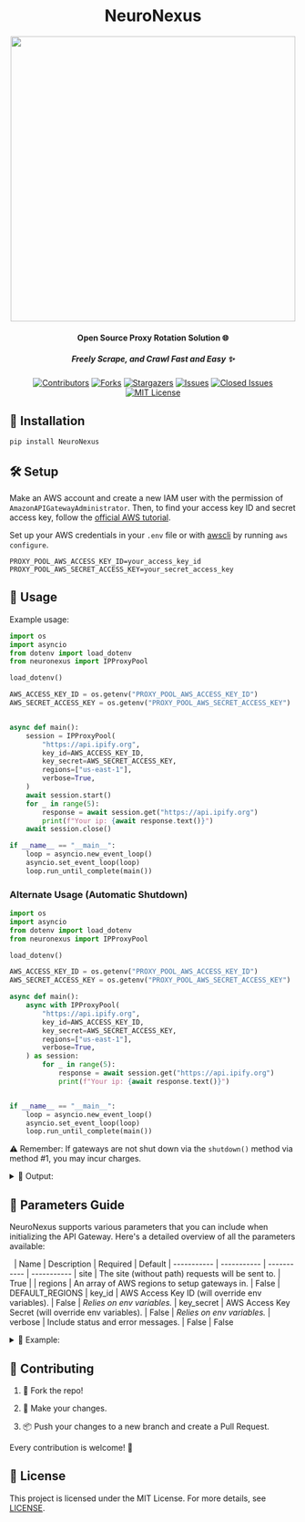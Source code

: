 <h1 align="center">NeuroNexus</h1>
<div align="center">
    <img src="static/images/NeuroNexus.png" width="500">
</div>

<h4 align="center">Open Source Proxy Rotation Solution 🌐</h4>
<h5 align="center">Freely Scrape, and Crawl Fast and Easy ✨</h5>

<div align="center">

<a href="https://github.com/NorkzYT/NeuroNexus/graphs/contributors"><img src="https://img.shields.io/github/contributors/NorkzYT/NeuroNexus.svg" alt="Contributors"></a>
<a href="https://github.com/NorkzYT/NeuroNexus/network/members"><img src="https://img.shields.io/github/forks/NorkzYT/NeuroNexus.svg" alt="Forks"></a>
<a href="https://github.com/NorkzYT/NeuroNexus/stargazers"><img src="https://img.shields.io/github/stars/NorkzYT/NeuroNexus.svg" alt="Stargazers"></a>
<a href="https://github.com/NorkzYT/NeuroNexus/issues"><img src="https://img.shields.io/github/issues/NorkzYT/NeuroNexus.svg" alt="Issues"></a>
<a href="https://github.com/NorkzYT/NeuroNexus/issues?q=is%3Aissue+is%3Aclosed"><img src="https://img.shields.io/github/issues-closed/NorkzYT/NeuroNexus.svg" alt="Closed Issues"></a>
<a href="https://github.com/NorkzYT/NeuroNexus/blob/master/LICENSE"><img src="https://img.shields.io/github/license/NorkzYT/NeuroNexus.svg" alt="MIT License"></a>

</div>

<h2 align="left">🔧 Installation</h2>

```bash
pip install NeuroNexus
```

<h2 align="left">🛠 Setup</h2>

Make an AWS account and create a new IAM user with the permission of `AmazonAPIGatewayAdministrator`. Then, to find your access key ID and secret access key, follow the [official AWS tutorial](https://docs.aws.amazon.com/powershell/latest/userguide/pstools-appendix-sign-up.html).

Set up your AWS credentials in your `.env` file or with [awscli](https://docs.aws.amazon.com/cli/latest/userguide/getting-started-install.html) by running `aws configure`.

```env
PROXY_POOL_AWS_ACCESS_KEY_ID=your_access_key_id
PROXY_POOL_AWS_SECRET_ACCESS_KEY=your_secret_access_key
```

<h2 align="left">📖 Usage</h2>

Example usage:

```python
import os
import asyncio
from dotenv import load_dotenv
from neuronexus import IPProxyPool

load_dotenv()

AWS_ACCESS_KEY_ID = os.getenv("PROXY_POOL_AWS_ACCESS_KEY_ID")
AWS_SECRET_ACCESS_KEY = os.getenv("PROXY_POOL_AWS_SECRET_ACCESS_KEY")


async def main():
    session = IPProxyPool(
        "https://api.ipify.org",
        key_id=AWS_ACCESS_KEY_ID,
        key_secret=AWS_SECRET_ACCESS_KEY,
        regions=["us-east-1"],
        verbose=True,
    )
    await session.start()
    for _ in range(5):
        response = await session.get("https://api.ipify.org")
        print(f"Your ip: {await response.text()}")
    await session.close()

if __name__ == "__main__":
    loop = asyncio.new_event_loop()
    asyncio.set_event_loop(loop)
    loop.run_until_complete(main())
```

### Alternate Usage (Automatic Shutdown)

```python
import os
import asyncio
from dotenv import load_dotenv
from neuronexus import IPProxyPool

load_dotenv()

AWS_ACCESS_KEY_ID = os.getenv("PROXY_POOL_AWS_ACCESS_KEY_ID")
AWS_SECRET_ACCESS_KEY = os.getenv("PROXY_POOL_AWS_SECRET_ACCESS_KEY")

async def main():
    async with IPProxyPool(
        "https://api.ipify.org",
        key_id=AWS_ACCESS_KEY_ID,
        key_secret=AWS_SECRET_ACCESS_KEY,
        regions=["us-east-1"],
        verbose=True,
    ) as session:
        for _ in range(5):
            response = await session.get("https://api.ipify.org")
            print(f"Your ip: {await response.text()}")


if __name__ == "__main__":
    loop = asyncio.new_event_loop()
    asyncio.set_event_loop(loop)
    loop.run_until_complete(main())
```

⚠️ Remember: If gateways are not shut down via the `shutdown()` method via method #1, you may incur charges.

<details>
  <summary>📌 Output: </summary>
  
```logs
>> Starting IP Rotating APIs in 1 regions
>> Created API with id "vg3uqmsxk8"
>> API launched in 1 regions out of 1
Your ip: 242.95.100.230
Your ip: 195.203.105.186
Your ip: 93.48.255.192
Your ip: 132.216.102.184
Your ip: 177.139.104.241
>> Deleted rest API with id "vg3uqmsxk8"
>> All created APIs for ip rotating have been deleted
```
</details>

<h2 align="left">🔎 Parameters Guide</h2>
NeuroNexus supports various parameters that you can include when initializing the API Gateway. Here's a detailed overview of all the parameters available:

&nbsp;
| Name              | Description                                          | Required    | Default
| -----------       | -----------                                          | ----------- | -----------
| site              | The site (without path) requests will be sent to.    | True        |
| regions           | An array of AWS regions to setup gateways in.        | False       | DEFAULT_REGIONS
| key_id            | AWS Access Key ID (will override env variables).     | False       | *Relies on env variables.*
| key_secret        | AWS Access Key Secret (will override env variables). | False       | *Relies on env variables.*
| verbose           | Include status and error messages.                   | False       | False

<details>
  <summary>📌 Example:</summary>

```python
from neuronexus import IPProxyPool, EXTRA_REGIONS, ALL_REGIONS

# Gateway to outbound HTTP IP and port for only two regions
gateway_1 = IPProxyPool("http://1.1.1.1:8080", regions=["eu-west-1", "eu-west-2"])

# Gateway to HTTPS google for the extra regions pack, with specified access key pair
gateway_2 = IPProxyPool("https://www.google.com", regions=EXTRA_REGIONS, key_id="ID", key_secret="SECRET")
```

</details>

<h2 align="left">🤝 Contributing</h2>

1. 🍴 Fork the repo!

2. 🔧 Make your changes.

3. 📦 Push your changes to a new branch and create a Pull Request.

Every contribution is welcome! 💖

<h2 align="left">📄 License</h2>

This project is licensed under the MIT License. For more details, see [LICENSE](https://github.com/NorkzYT/NeuroNexus/blob/master/LICENSE).
